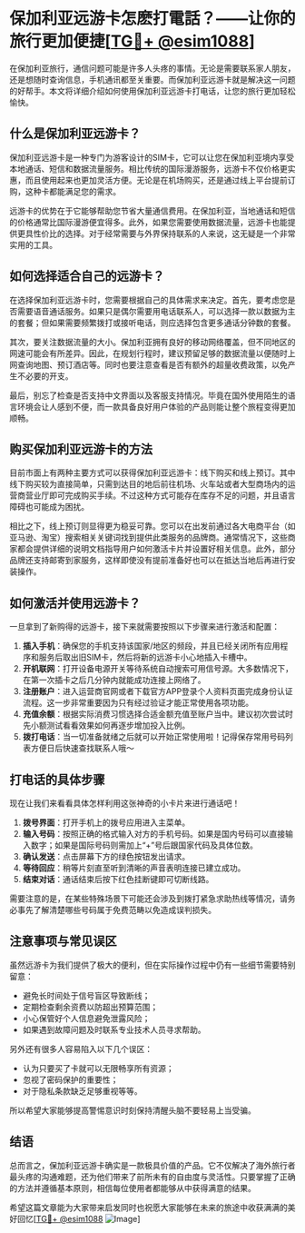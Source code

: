# 保加利亚远游卡怎麽打電話？——让你的旅行更加便捷[[TG💪+ @esim1088](https://t.me/s/esim1088)]

在保加利亚旅行，通信问题可能是许多人头疼的事情。无论是需要联系家人朋友，还是想随时查询信息，手机通讯都至关重要。而保加利亚远游卡就是解决这一问题的好帮手。本文将详细介绍如何使用保加利亚远游卡打电话，让您的旅行更加轻松愉快。

## 什么是保加利亚远游卡？

保加利亚远游卡是一种专门为游客设计的SIM卡，它可以让您在保加利亚境内享受本地通话、短信和数据流量服务。相比传统的国际漫游服务，远游卡不仅价格更实惠，而且使用起来也更加灵活方便。无论是在机场购买，还是通过线上平台提前订购，这种卡都能满足您的需求。

远游卡的优势在于它能够帮助您节省大量通信费用。在保加利亚，当地通话和短信的价格通常比国际漫游便宜得多。此外，如果您需要使用数据流量，远游卡也能提供更具性价比的选择。对于经常需要与外界保持联系的人来说，这无疑是一个非常实用的工具。

## 如何选择适合自己的远游卡？

在选择保加利亚远游卡时，您需要根据自己的具体需求来决定。首先，要考虑您是否需要语音通话服务。如果只是偶尔需要用电话联系人，可以选择一款以数据为主的套餐；但如果需要频繁拨打或接听电话，则应选择包含更多通话分钟数的套餐。

其次，要关注数据流量的大小。保加利亚拥有良好的移动网络覆盖，但不同地区的网速可能会有所差异。因此，在规划行程时，建议预留足够的数据流量以便随时上网查询地图、预订酒店等。同时也要注意查看是否有额外的超量收费政策，以免产生不必要的开支。

最后，别忘了检查是否支持中文界面以及客服支持情况。毕竟在国外使用陌生的语言环境会让人感到不便，而一款具备良好用户体验的产品则能让整个旅程变得更加顺畅。

## 购买保加利亚远游卡的方法

目前市面上有两种主要方式可以获得保加利亚远游卡：线下购买和线上预订。其中线下购买较为直接简单，只需到达目的地后前往机场、火车站或者大型商场内的运营商营业厅即可完成购买手续。不过这种方式可能存在库存不足的问题，并且语言障碍也可能成为困扰。

相比之下，线上预订则显得更为稳妥可靠。您可以在出发前通过各大电商平台（如亚马逊、淘宝）搜索相关关键词找到提供此类服务的品牌商。通常情况下，这些商家都会提供详细的说明文档指导用户如何激活卡片并设置好相关信息。此外，部分品牌还支持邮寄到家服务，这样即使没有提前准备好也可以在抵达当地后再进行安装操作。

## 如何激活并使用远游卡？

一旦拿到了新购得的远游卡，接下来就需要按照以下步骤来进行激活和配置：

1. **插入手机**：确保您的手机支持该国家/地区的频段，并且已经关闭所有应用程序和服务后取出旧SIM卡，然后将新的远游卡小心地插入卡槽中。
2. **开机联网**：打开设备电源开关等待系统自动搜索可用信号源。大多数情况下，在第一次插卡之后几分钟内就能成功连接上网络了。
3. **注册账户**：进入运营商官网或者下载官方APP登录个人资料页面完成身份认证流程。这一步非常重要因为只有经过验证才能正常使用各项功能。
4. **充值余额**：根据实际消费习惯选择合适金额充值至账户当中。建议初次尝试时先小额测试看看效果如何再逐步增加投入比例。
5. **拨打电话**：当一切准备就绪之后就可以开始正常使用啦！记得保存常用号码列表方便日后快速查找联系人哦～

## 打电话的具体步骤

现在让我们来看看具体怎样利用这张神奇的小卡片来进行通话吧！

1. **拨号界面**：打开手机上的拨号应用进入主菜单。
2. **输入号码**：按照正确的格式输入对方的手机号码。如果是国内号码可以直接输入数字；如果是国际号码则需加上“+”号后跟国家代码及具体位数。
3. **确认发送**：点击屏幕下方的绿色按钮发出请求。
4. **等待回应**：稍等片刻直至听到清晰的声音表明连接已建立成功。
5. **结束对话**：通话结束后按下红色挂断键即可切断线路。

需要注意的是，在某些特殊场景下可能还会涉及到拨打紧急求助热线等情况，请务必事先了解清楚哪些号码属于免费范畴以免造成误判损失。

## 注意事项与常见误区

虽然远游卡为我们提供了极大的便利，但在实际操作过程中仍有一些细节需要特别留意：

- 避免长时间处于信号盲区导致断线；
- 定期检查剩余资费以防超出预算范围；
- 小心保管好个人信息避免泄露风险；
- 如果遇到故障问题及时联系专业技术人员寻求帮助。

另外还有很多人容易陷入以下几个误区：
- 认为只要买了卡就可以无限畅享所有资源；
- 忽视了密码保护的重要性；
- 对于隐私条款缺乏足够重视等等。

所以希望大家能够提高警惕意识时刻保持清醒头脑不要轻易上当受骗。

## 结语

总而言之，保加利亚远游卡确实是一款极具价值的产品。它不仅解决了海外旅行者最头疼的沟通难题，还为他们带来了前所未有的自由度与灵活性。只要掌握了正确的方法并遵循基本原则，相信每位使用者都能够从中获得满意的结果。

希望这篇文章能为大家带来启发同时也祝愿大家能够在未来的旅途中收获满满的美好回忆[[TG💪+ @esim1088](https://t.me/s/esim1088) ![Image](https://i.postimg.cc/4NQfJmqS/Snipaste-2025-05-13-00-14-12.png)]